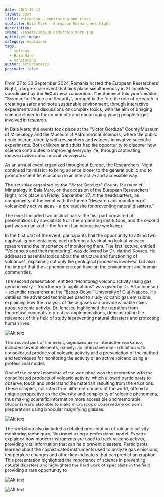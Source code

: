```yaml
---
date: 2024-12-12
layout: post
title: Volcanism – monitoring and risks
subtitle: Baia Mare - European Researchers Night 
description: 
image: /assets/img/uploads/baia_mare.jpg
optimized_image:
category: explainer
tags:
  - volcano
  - Baia Mare
  - monitoring
author: arturionescu
paginate: false
---
```


From 27 to 30 September 2024, Romania hosted the European Researchers’ Night, a large-scale event that took place simultaneously in 21 localities, coordinated by the ReCoNnect consortium. The theme of this year’s edition, “Science for Peace and Security”, brought to the fore the role of research in creating a safer and more sustainable environment, through interactive experiments and discussions on complex topics, with the aim of bringing science closer to the community and encouraging young people to get involved in research.

In Baia Mare, the events took place at the “Victor Gorduza” County Museum of Mineralogy and the Museum of Astronomical Sciences, where the public could interact directly with researchers and witness innovative scientific experiments. Both children and adults had the opportunity to discover how science contributes to improving everyday life, through captivating demonstrations and innovative projects.

As an annual event organized throughout Europe, the Researchers' Night continued its mission to bring science closer to the general public and to promote scientific education in an interactive and accessible way.

The activities organized by the "Victor Gorduza" County Museum of Mineralogy in Baia Mare, on the occasion of the European Researchers' Night, took place on Friday, September 27, at the headquarters, as components of the event with the theme "Research and monitoring of volcanically active areas - a prerequisite for preventing natural disasters."

The event included two distinct parts: the first part consisted of presentations by specialists from the organizing institutions, and the second part was organized in the form of an interactive workshop.

In the first part of the event, participants had the opportunity to attend two captivating presentations, each offering a fascinating look at volcano research and the importance of monitoring them. The first lecture, entitled “Volcanoes and their monitoring”, was delivered by Dr. Marinel Kovacs. He addressed essential topics about the structure and functioning of volcanoes, explaining not only the geological processes involved, but also the impact that these phenomena can have on the environment and human communities.

The second presentation, entitled “Monitoring volcano activity using gas geochemistry – from theory to applications”, was given by Dr. Artur Ionescu – scientific researcher at the “Babeș-Bolyai” University of Cluj-Napoca. He detailed the advanced techniques used to study volcanic gas emissions, explaining how the analysis of these gases can provide valuable clues about volcanic activity. Dr. Ionescu highlighted the transition from theoretical concepts to practical implementations, demonstrating the relevance of this field of study in preventing natural disasters and protecting human lives.

![Alt text](/assets/img/uploads/baia_mare_2.jpg "Highschool students learning about volcano eruptions and monitoring")

The second part of the event, organized as an interactive workshop, included several elements, namely: an interactive mini-exhibition with consolidated products of volcanic activity and a presentation of the method and techniques for monitoring the activity of an active volcano using a professional model.

One of the central moments of the workshop was the interaction with the consolidated products of volcanic activity, which allowed participants to observe, touch and understand the materials resulting from the eruptions. These samples, collected from different corners of the world, offered a unique perspective on the diversity and complexity of volcanic phenomena, thus making scientific information more accessible and memorable. Students were also able to make microscopic observations on some preparations using binocular magnifying glasses.

![Alt text](/assets/img/uploads/baia_mare_3.jpg "Volcanic products from Transylvania and around the world")

The workshop also included a detailed presentation of volcanic activity monitoring techniques, illustrated using a professional model. Experts explained how modern instruments are used to track volcano activity, providing vital information that can help prevent disasters. Participants learned about the sophisticated instruments used to analyze gas emissions, temperature changes and other key indicators that can predict an eruption. This presentation highlighted the importance of science in preventing natural disasters and highlighted the hard work of specialists in the field, providing a rare opportunity to

![Alt text](/assets/img/uploads/baia_mare_4.jpg "How volcanic gases are collected...")

![Alt text](/assets/img/uploads/baia_mare_5.jpg "...and what materials do we use.")
